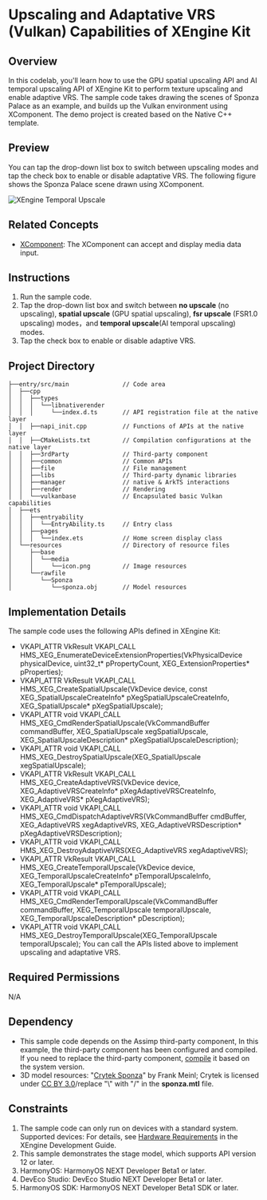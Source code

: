 # Upscaling and Adaptative VRS (Vulkan) Capabilities of XEngine Kit

## Overview

In this codelab, you'll learn how to use the GPU spatial upscaling API and AI temporal upscaling API of XEngine Kit to perform texture upscaling and enable adaptive VRS. The sample code takes drawing the scenes of Sponza Palace as an example, and builds up the Vulkan environment using XComponent. The demo project is created based on the Native C++ template.

## Preview

You can tap the drop-down list box to switch between upscaling modes and tap the check box to enable or disable adaptative VRS. The following figure shows the Sponza Palace scene drawn using XComponent.

![XEngine Temporal Upscale](screenshots/device/XEngine_VULKAN_Temporal_Upscale_Example.png)

## Related Concepts
- [XComponent](https://developer.huawei.com/consumer/en/doc/harmonyos-references/ts-basic-components-xcomponent): The XComponent can accept and display media data input.

## Instructions

1. Run the sample code.
2. Tap the drop-down list box and switch between **no upscale** (no upscaling), **spatial upscale** (GPU spatial upscaling), **fsr upscale** (FSR1.0 upscaling) modes，and **temporal upscale**(AI temporal upscaling) modes.
3. Tap the check box to enable or disable adaptive VRS.

## Project Directory
```
├──entry/src/main	         	// Code area
│  ├──cpp
│  │  ├──types
│  │  │  └──libnativerender
│  │  │    	└──index.d.ts      	// API registration file at the native layer
│  │  ├──napi_init.cpp          // Functions of APIs at the native layer
│  │  ├──CMakeLists.txt         // Compilation configurations at the native layer
│  │  ├──3rdParty               // Third-party component
│  │  ├──common                 // Common APIs
│  │  ├──file                   // File management
│  │  ├──libs                   // Third-party dynamic libraries
│  │  ├──manager                // native & ArkTS interactions
│  │  ├──render                 // Rendering
│  │  └──vulkanbase             // Encapsulated basic Vulkan capabilities
│  ├──ets
│  │  ├──entryability
│  │  │  └──EntryAbility.ts 	// Entry class
│  │  ├──pages
│  │  │  └──index.ets       	// Home screen display class
│  └──resources                 // Directory of resource files
│     ├──base
│     │  └──media
│     │     └──icon.png        	// Image resources
│     └──rawfile
│        └──Sponza
│           └──sponza.obj     	// Model resources
```

## Implementation Details
The sample code uses the following APIs defined in XEngine Kit:
* VKAPI_ATTR VkResult VKAPI_CALL HMS_XEG_EnumerateDeviceExtensionProperties(VkPhysicalDevice physicalDevice, uint32_t* pPropertyCount, XEG_ExtensionProperties* pProperties);
* VKAPI_ATTR VkResult VKAPI_CALL HMS_XEG_CreateSpatialUpscale(VkDevice device, const XEG_SpatialUpscaleCreateInfo*  pXegSpatialUpscaleCreateInfo, XEG_SpatialUpscale* pXegSpatialUpscale);
* VKAPI_ATTR void VKAPI_CALL HMS_XEG_CmdRenderSpatialUpscale(VkCommandBuffer commandBuffer, XEG_SpatialUpscale xegSpatialUpscale, XEG_SpatialUpscaleDescription* pXegSpatialUpscaleDescription);
* VKAPI_ATTR void VKAPI_CALL HMS_XEG_DestroySpatialUpscale(XEG_SpatialUpscale xegSpatialUpscale);
* VKAPI_ATTR VkResult VKAPI_CALL HMS_XEG_CreateAdaptiveVRS(VkDevice device, XEG_AdaptiveVRSCreateInfo* pXegAdaptiveVRSCreateInfo, XEG_AdaptiveVRS* pXegAdaptiveVRS);
* VKAPI_ATTR void VKAPI_CALL HMS_XEG_CmdDispatchAdaptiveVRS(VkCommandBuffer cmdBuffer, XEG_AdaptiveVRS xegAdaptiveVRS, XEG_AdaptiveVRSDescription* pXegAdaptiveVRSDescription);
* VKAPI_ATTR void VKAPI_CALL HMS_XEG_DestroyAdaptiveVRS(XEG_AdaptiveVRS xegAdaptiveVRS);
* VKAPI_ATTR VkResult VKAPI_CALL HMS_XEG_CreateTemporalUpscale(VkDevice device, XEG_TemporalUpscaleCreateInfo* pTemporalUpscaleInfo, XEG_TemporalUpscale* pTemporalUpscale);
* VKAPI_ATTR void VKAPI_CALL HMS_XEG_CmdRenderTemporalUpscale(VkCommandBuffer commandBuffer, XEG_TemporalUpscale temporalUpscale, XEG_TemporalUpscaleDescription* pDescription);
* VKAPI_ATTR void VKAPI_CALL HMS_XEG_DestroyTemporalUpscale(XEG_TemporalUpscale temporalUpscale);
You can call the APIs listed above to implement upscaling and adaptative VRS.

## Required Permissions

N/A

## Dependency

* This sample code depends on the Assimp third-party component, In this example, the third-party component has been configured and compiled. If you need to replace the third-party component, [compile](https://gitee.com/openharmony-sig/tpc_c_cplusplus/tree/master) it based on the system version. 
* 3D model resources: "[Crytek Sponza](https://casual-effects.com/data/)" by Frank Meinl; Crytek is licensed under [CC BY 3.0](https://creativecommons.org/licenses/by/3.0/)/replace "\\\" with "/" in the **sponza.mtl** file.

## Constraints

1. The sample code can only run on devices with a standard system. Supported devices: For details, see [Hardware Requirements](https://developer.huawei.com/consumer/en/doc/harmonyos-guides/xengine-kit-preparations) in the XEngine Development Guide.
2. This sample demonstrates the stage model, which supports API version 12 or later.
3. HarmonyOS: HarmonyOS NEXT Developer Beta1 or later.
4. DevEco Studio: DevEco Studio NEXT Developer Beta1 or later.
5. HarmonyOS SDK: HarmonyOS NEXT Developer Beta1 SDK or later.
